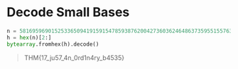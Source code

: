 # Decode Small Bases

```py
n = 581695969015253365094191591547859387620042736036246486373595515576333693
h = hex(n)[2:]
bytearray.fromhex(h).decode()
```

>THM{17_ju57_4n_0rd1n4ry_b4535}